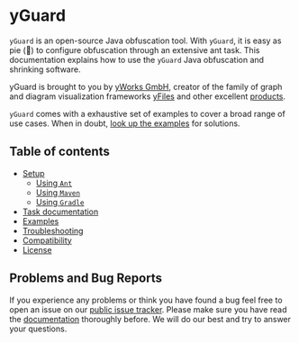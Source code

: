 # yGuard

`yGuard` is an open-source Java obfuscation tool. With `yGuard`, it is easy as pie (🍰) to configure obfuscation through an extensive ant task.
This documentation explains how to use the `yGuard` Java obfuscation and shrinking software.

yGuard is brought to you by [yWorks GmbH](https://www.yworks.com/), creator of the family of graph and diagram visualization frameworks [yFiles](https://www.yworks.com/yfiles) and other excellent [products](https://www.yworks.com/products).

`yGuard` comes with a exhaustive set of examples to cover a broad range of use cases. When in doubt, [look up the examples](https://github.com/yWorks/yGuard/tree/master/examples) for solutions.

## Table of contents

- [Setup](setup)
    - [Using `Ant`](setup/#setup-using-ant)
    - [Using `Maven`](setup/#setup-using-maven)
    - [Using `Gradle`](setup/#setup-using-gradle)
- [Task documentation](task_documentation)
- [Examples](https://github.com/yWorks/yguard/tree/master/examples)
- [Troubleshooting](troubleshooting)
- [Compatibility](compatibility)
- [License](license)

## Problems and Bug Reports

If you experience any problems or think you have found a bug feel free to open an issue on our [public issue tracker](https://github.com/yWorks/yguard/issues). Please make sure you have read the [documentation](task) thoroughly before. We will do our best and try to answer your questions.
